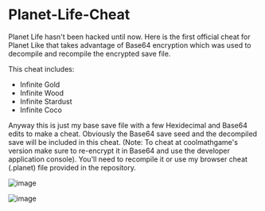 # Planet-Life-Cheat
Planet Life hasn't been hacked until now. Here is the first official cheat for Planet Like that takes advantage of Base64 encryption which was used to decompile and recompile the encrypted save file.

This cheat includes:
- Infinite Gold
- Infinite Wood
- Infinite Stardust
- Infinite Coco

Anyway this is just my base save file with a few Hexidecimal and Base64 edits to make a cheat.
Obviously the Base64 save seed and the decompiled save will be included in this cheat. (Note: To cheat at coolmathgame's version make sure to re-encrypt it in Base64 and use the developer application console).
You'll need to recompile it or use my browser cheat (.planet) file provided in the repository.

![image](https://user-images.githubusercontent.com/78656905/138370958-50497b46-d567-4b14-b22f-97b80a65c3eb.png)

![image](https://user-images.githubusercontent.com/78656905/138371249-541e0cfa-dcd8-4ebe-b387-a14c94c96d66.png)
